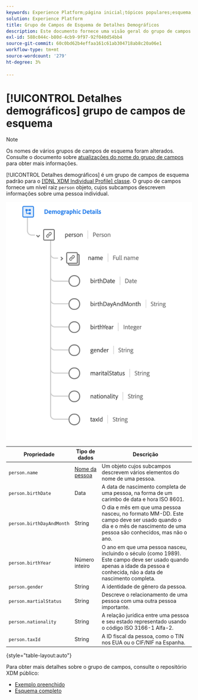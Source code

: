 ```yaml
---
keywords: Experience Platform;página inicial;tópicos populares;esquema;Esquema;XDM;perfil individual;campos;esquemas;Esquemas;Design de esquema;grupo de campos;grupo de campos;pessoa;detalhes da pessoa;detalhes da pessoa do perfil;pessoa;
solution: Experience Platform
title: Grupo de Campos de Esquema de Detalhes Demográficos
description: Este documento fornece uma visão geral do grupo de campos do esquema Detalhes demográficos.
exl-id: 588c044c-b80d-4cb9-9f97-92f040d54bb4
source-git-commit: 60c0bd62b4effaa161c61ab304718ab8c20a06e1
workflow-type: tm+mt
source-wordcount: '279'
ht-degree: 3%

---
```



# [!UICONTROL Detalhes demográficos] grupo de campos de esquema

>[!NOTE]
>
>Os nomes de vários grupos de campos de esquema foram alterados. Consulte o documento sobre [atualizações do nome do grupo de campos](../name-updates.md) para obter mais informações.

[!UICONTROL Detalhes demográficos] é um grupo de campos de esquema padrão para o [[!DNL XDM Individual Profile] classe](../../classes/individual-profile.md). O grupo de campos fornece um nível raiz `person` objeto, cujos subcampos descrevem informações sobre uma pessoa individual.

![](../../images/field-groups/demographic-details.png)

| Propriedade | Tipo de dados | Descrição |
| --- | --- | --- |
| `person.name` | [Nome da pessoa](../../data-types/person-name.md) | Um objeto cujos subcampos descrevem vários elementos do nome de uma pessoa. |
| `person.birthDate` | Data | A data de nascimento completa de uma pessoa, na forma de um carimbo de data e hora ISO 8601. |
| `person.birthDayAndMonth` | String | O dia e mês em que uma pessoa nasceu, no formato MM-DD. Este campo deve ser usado quando o dia e o mês de nascimento de uma pessoa são conhecidos, mas não o ano. |
| `person.birthYear` | Número inteiro | O ano em que uma pessoa nasceu, incluindo o século (como 1989). Este campo deve ser usado quando apenas a idade da pessoa é conhecida, não a data de nascimento completa. |
| `person.gender` | String | A identidade de gênero da pessoa. |
| `person.martialStatus` | String | Descreve o relacionamento de uma pessoa com uma outra pessoa importante. |
| `person.nationality` | String | A relação jurídica entre uma pessoa e seu estado representado usando o código ISO 3166-1 Alfa-2. |
| `person.taxId` | String | A ID fiscal da pessoa, como o TIN nos EUA ou o CIF/NIF na Espanha. |

{style="table-layout:auto"}

Para obter mais detalhes sobre o grupo de campos, consulte o repositório XDM público:

* [Exemplo preenchido](https://github.com/adobe/xdm/blob/master/components/fieldgroups/profile/profile-person-details.example.1.json)
* [Esquema completo](https://github.com/adobe/xdm/blob/master/components/fieldgroups/profile/profile-person-details.schema.json)